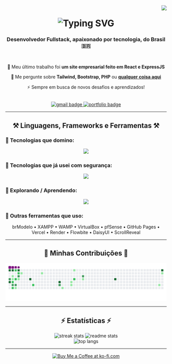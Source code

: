 <img align="right" src="https://visitor-badge.laobi.icu/badge?page_id=fakersl.fakersl" />

<h1 align="center">
  <img src="https://readme-typing-svg.herokuapp.com/?font=Righteous&size=35&center=true&vCenter=true&width=500&height=70&duration=4000&lines=Olá!+👋;+Eu+sou+Gustavo!;" alt="Typing SVG" />
</h1>

<h3 align="center">Desenvolvedor Fullstack, apaixonado por tecnologia, do Brasil 🇧🇷</h3>

<br/>

<div align="center">
  <p>🔭 Meu último trabalho foi <b>um site empresarial feito em React e ExpressJS</b></p>
  <p>💬 Me pergunte sobre <b>Tailwind, Bootstrap, PHP</b> ou <a href="https://github.com/fakersl/fakersl/issues"><b>qualquer coisa aqui</b></a></p>
  <p>⚡ Sempre em busca de novos desafios e aprendizados!</p>
</div>

<br/>

<div align="center">
  <a href="mailto:zgustovo13365@gmail.com">
    <img src="https://img.shields.io/badge/Gmail-333333?style=for-the-badge&logo=gmail&logoColor=red" alt="gmail badge" />
  </a>
  <a href="#" target="_blank">
    <img src="https://img.shields.io/badge/Portfolio-FF5722?style=for-the-badge&logo=todoist&logoColor=white" alt="portfolio badge" />
  </a>
</div>

<hr/>

<h2 align="center">⚒️ Linguagens, Frameworks e Ferramentas ⚒️</h2>

### 🧠 Tecnologias que domino:
<p align="center">
  <img src="https://skillicons.dev/icons?i=html,css,js,php,tailwind,bootstrap,git,vscode,github,figma,ps" />
</p>

### 🧪 Tecnologias que já usei com segurança:
<p align="center">
  <img src="https://skillicons.dev/icons?i=java,cs,cpp,c,portugol,express,jquery,mysql,sqlite,npm,linux,ai,ae" />
</p>

### 🌱 Explorando / Aprendendo:
<p align="center">
  <img src="https://skillicons.dev/icons?i=postgres,socketio,powershell" />
</p>

### 🧰 Outras ferramentas que uso:
<p align="center">
  brModelo • XAMPP • WAMP • VirtualBox • pfSense • GitHub Pages • Vercel • Render • Flowbite • DaisyUI • ScrollReveal
</p>

<hr/>

<h2 align="center">🐍 Minhas Contribuições 🐍</h2>

<div align="center">
  <img src="https://github.com/fakersl/fakersl/blob/output/github-contribution-grid-snake.gif" alt="snake gif" />
</div>

<hr/>

<h2 align="center">⚡ Estatísticas ⚡</h2>

<div align="center">
  <img width="390" src="https://github-readme-streak-stats.herokuapp.com/?user=fakersl&count_private=true&theme=react&border_radius=10" alt="streak stats"/>
  <img width="390" src="https://github-readme-stats.vercel.app/api?username=fakersl&count_private=true&show_icons=true&theme=react&rank_icon=github&border_radius=10" alt="readme stats" />
  <br/>
  <img width="325" src="https://github-readme-stats.vercel.app/api/top-langs/?username=fakersl&langs_count=8&layout=compact&theme=react&border_radius=10&size_weight=0.5&count_weight=0.5&exclude_repo=github-readme-stats" alt="top langs" />
</div>

<hr/>

<div align="center">
  <a href="#" target="_blank">
    <img height="64" style="border:0px;height:64px;" src="https://storage.ko-fi.com/cdn/kofi1.png?v=3" alt="Buy Me a Coffee at ko-fi.com" />
  </a>
</div>

